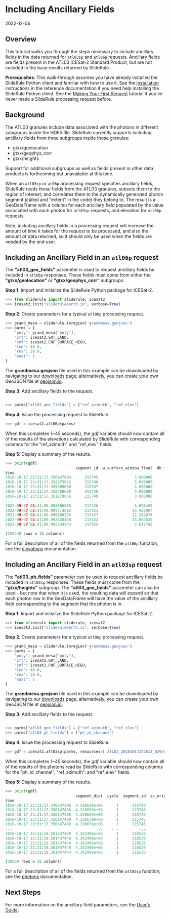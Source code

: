 # Including Ancillary Fields

2022-12-06


## Overview

This tutorial walks you through the steps necessary to include ancillary fields in the data returned for `atl03sp` and `atl06p` requests.  Ancillary fields are fields present in the ATL03 ICESat-2 Standard Product, but are not included in the base results returned by SlideRule.

**Prerequisites**: This walk-through assumes you have already installed the SlideRule Python client and familiar with how to use it. See the [installation](../../getting_started/Install.html) instructions in the reference documentation if you need help installing the SlideRule Python client.  See the [Making Your First Request](./first_request.html) tutorial if you've never made a SlideRule processing request before.


## Background

The ATL03 granules include data associated with the photons in different subgroups inside the HDF5 file.  SlideRule currently supports including ancillary fields from three subgroups inside those granules:
* gtxx/geolocation
* gtxx/geophys_corr
* gtxx/heights

Support for additional subgroups as well as fields present in other data products is forthcoming but unavailable at this time.

When an `atl03sp` or `at06p` processing request specifies ancillary fields, SlideRule reads those fields from the ATL03 granules, subsets them to the region of interest, and correlates them to the dynamically generated photon segment (called and "extent" in the code) they belong to.  The result is a GeoDataFrame with a column for each ancillary field populated by the value associated with each photon for `atl03sp` requests, and elevation for `atl06p` requests.

Note, including ancillary fields in a processing request will increase the amount of time it takes for the request to be processed, and also the amount of data returned, so it should only be used when the fields are needed by the end user.


## Including an Ancillary Field in an `atl06p` request

The __"atl03_geo_fields"__ parameter is used to request ancillary fields be included in `atl06p` responses.  These fields must come from either the __"gtxx/geolocation"__ or __"gtxx/geophys_corr"__ subgroups.

__Step 1__: Import and initialize the SlideRule Python package for ICESat-2.
```python
>>> from sliderule import sliderule, icesat2
>>> icesat2.init("slideruleearth.io", verbose=True)
```

__Step 2__: Create parameters for a typical `atl06p` processing request.
```python
>>> grand_mesa = sliderule.toregion('grandmesa.geojson')
>>> parms = {
    "poly": grand_mesa["poly"],
    "srt": icesat2.SRT_LAND,
    "cnf": icesat2.CNF_SURFACE_HIGH,
    "len": 40.0,
    "res": 20.0,
    "maxi": 1
}
```
The **grandmesa.geojson** file used in this example can be downloaded by navigating to our [downloads](/rtd/tutorials/downloads.html) page; alternatively, you can create your own GeoJSON file at [geojson.io](https://geojson.io).

__Step 3__: Add ancillary fields to the request.
```python

>>> parms["atl03_geo_fields"] = ["ref_azimuth", "ref_elev"]
```

__Step 4__: Issue the processing request to SlideRule.
```python
>>> gdf = icesat2.atl06p(parms)
```
When this completes (~45 seconds), the _gdf_ variable should now contain all of the results of the elevations calculated by SlideRule with corresponding columns for the "ref_azimuth" and "ref_elev" fields.

__Step 5__: Display a summary of the results.
```python
>>> print(gdf)
                               segment_id  w_surface_window_final  dh_fit_dy   rgt       h_mean  cycle  dh_fit_dx  ...  spot  rms_misfit  gt   h_sigma                     geometry  ref_azimuth  ref_elev
time                                                                                                               ...
2018-10-17 22:31:17.350047904      215745                3.000000        0.0   295  1826.151552      1   0.019818  ...     1    0.287631  60  0.098879  POINT (-108.28629 38.88959)    -1.608736  1.558924
2018-10-17 22:31:17.352875032      215746                3.000000        0.0   295  1826.569174      1   0.021436  ...     1    0.244501  60  0.028634  POINT (-108.28631 38.88977)    -1.608745  1.558925
2018-10-17 22:31:17.355689608      215747                3.000000        0.0   295  1827.168388      1   0.034429  ...     1    0.235445  60  0.026206  POINT (-108.28633 38.88995)    -1.608754  1.558924
2018-10-17 22:31:17.358488680      215748                3.000000        0.0   295  1827.804630      1   0.027981  ...     1    0.223318  60  0.026843  POINT (-108.28636 38.89013)    -1.608765  1.558924
2018-10-17 22:31:17.361279056      215749                3.000000        0.0   295  1827.841449      1  -0.013322  ...     1    0.243411  60  0.032435  POINT (-108.28638 38.89031)    -1.608776  1.558925
...                                   ...                     ...        ...   ...          ...    ...        ...  ...   ...         ...  ..       ...                          ...          ...       ...
2022-09-07 02:41:09.988086880      217426                5.096439        0.0  1179  2207.926466     16  -0.024542  ...     3    0.955833  40  0.130097  POINT (-107.93220 39.18154)     1.723527  1.557852
2022-09-07 02:41:09.989714816      217421               15.425887        0.0  1179  2129.502952     16   0.009586  ...     5    2.088458  20  0.229026  POINT (-107.96871 39.17788)     1.622407  1.550931
2022-09-07 02:41:09.990888256      217427               12.242074        0.0  1179  2206.743063     16  -0.100393  ...     3    2.971743  40  0.398425  POINT (-107.93223 39.18172)     1.723528  1.557852
2022-09-07 02:41:09.992528448      217422               13.004639        0.0  1179  2129.035904     16  -0.031298  ...     5    1.871471  20  0.212911  POINT (-107.96874 39.17806)     1.622411  1.550931
2022-09-07 02:41:09.995344544      217423                3.617743        0.0  1179  2127.671963     16  -0.086885  ...     5    1.343889  20  0.140299  POINT (-107.96876 39.17824)     1.622411  1.550931

[250448 rows x 18 columns]
```
For a full description of all of the fields returned from the `atl06p` function, see the [elevations](../../user_guide/ICESat-2.html#elevations) documentation.


## Including an Ancillary Field in an `atl03sp` request

The __"atl03_ph_fields"__ parameter can be used to request ancillary fields be included in `atl03sp` responses.  These fields must come from the __"gtxx/heights"__ subgroup. The __"atl03_geo_fields"__ parameter can also be used - but note that when it is used, the resulting data will expand so that each photon row in the GeoDataFrame will have the value of the ancillary field corresponding to the segment that the photon is in.

__Step 1__: Import and initialize the SlideRule Python package for ICESat-2.
```python
>>> from sliderule import sliderule, icesat2
>>> icesat2.init("slideruleearth.io", verbose=True)
```

__Step 2__: Create parameters for a typical `atl06p` processing request.
```python
>>> grand_mesa = sliderule.toregion('grandmesa.geojson')
>>> parms = {
    "poly": grand_mesa["poly"],
    "srt": icesat2.SRT_LAND,
    "cnf": icesat2.CNF_SURFACE_HIGH,
    "len": 40.0,
    "res": 20.0,
    "maxi": 1
}
```
The **grandmesa.geojson** file used in this example can be downloaded by navigating to our [downloads](/rtd/tutorials/downloads.html) page; alternatively, you can create your own GeoJSON file at [geojson.io](https://geojson.io).

__Step 3__: Add ancillary fields to the request.
```python

>>> parms["atl03_geo_fields"] = ["ref_azimuth", "ref_elev"]
>>> parms["atl03_ph_fields"] = ["ph_id_channel"]
```

__Step 4__: Issue the processing request to SlideRule.
```python
>>> gdf = icesat2.atl03sp(parms, resources=['ATL03_20181017222812_02950102_005_01.h5'])
```
When this completes (~45 seconds), the _gdf_ variable should now contain all of the results of the photons read by SlideRule with corresponding columns for the "ph_id_channel", "ref_azimuth". and "ref_elev" fields.

__Step 5__: Display a summary of the results.
```python
>>> print(gdf)
                               segment_dist  cycle  segment_id  sc_orient  rgt  track    delta_time  quality_ph  ...   distance       height  ref_azimuth  ref_elev  ph_id_channel  pair                     geometry  spot
time                                                                                                             ...
2018-10-17 22:31:17.349347396  4.326639e+06      1      215745          1  295      3  2.505068e+07           0  ...  -4.955579  1825.912354    -1.608736  1.558924             72     1  POINT (-108.28629 38.88954)     1
2018-10-17 22:31:17.350147408  4.326659e+06      1      215746          1  295      3  2.505068e+07           0  ... -19.340409  1825.895508    -1.608745  1.558925             67     1  POINT (-108.28629 38.88959)     1
2018-10-17 22:31:17.350147408  4.326659e+06      1      215746          1  295      3  2.505068e+07           0  ... -19.340409  1825.972046    -1.608745  1.558925             71     1  POINT (-108.28629 38.88959)     1
2018-10-17 22:31:17.350147408  4.326639e+06      1      215745          1  295      3  2.505068e+07           0  ...   0.705489  1825.972046    -1.608736  1.558924             71     1  POINT (-108.28629 38.88959)     1
2018-10-17 22:31:17.350147408  4.326639e+06      1      215745          1  295      3  2.505068e+07           0  ...   0.705489  1825.895508    -1.608736  1.558924             67     1  POINT (-108.28629 38.88959)     1
...                                     ...    ...         ...        ...  ...    ...           ...         ...  ...        ...          ...          ...       ...            ...   ...                          ...   ...
2018-10-17 22:31:19.581347468  4.342496e+06      1      216536          1  295      3  2.505068e+07           0  ...  11.597862  1798.604248    -1.608565  1.558929             15     1  POINT (-108.30368 39.03187)     1
2018-10-17 22:31:19.581447440  4.342496e+06      1      216536          1  295      3  2.505068e+07           0  ...  12.314271  1798.765015    -1.608565  1.558929              5     1  POINT (-108.30368 39.03187)     1
2018-10-17 22:31:19.581747440  4.342496e+06      1      216536          1  295      3  2.505068e+07           0  ...  14.462840  1798.790894    -1.608565  1.558929             67     1  POINT (-108.30368 39.03189)     1
2018-10-17 22:31:19.581847440  4.342496e+06      1      216536          1  295      3  2.505068e+07           0  ...  15.177260  1798.554688    -1.608565  1.558929             71     1  POINT (-108.30368 39.03190)     1
2018-10-17 22:31:19.581947444  4.342496e+06      1      216536          1  295      3  2.505068e+07           0  ...  15.894337  1798.709229    -1.608565  1.558929              7     1  POINT (-108.30368 39.03190)     1

[20060 rows x 19 columns]
```
For a full description of all of the fields returned from the `atl03sp` function, see the [photons](../../user_guide/ICESat-2.html#segmented-photon-data) documentation.


## Next Steps

For more information on the ancillary field parameters, see the [User's Guide](../../user_guide/ICESat-2.html#ancillary-field-parameters).
